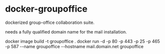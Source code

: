# docker-groupoffice
dockerized group-office collaboration suite.

needs a fully qualified domain name for the mail installation.

docker image build -t groupoffice .
docker run -d -p 80 -p 443 -p 25 -p 465 -p 587 --name groupoffice --hostname mail.domain.net groupoffice